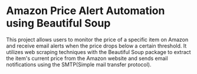# Amazon Price Alert Automation using Beautiful Soup

This project allows users to monitor the price of a specific item on Amazon and receive email alerts when the price drops below a certain threshold. It utilizes web scraping techniques with the Beautiful Soup package to extract the item's current price from the Amazon website and sends email notifications using the SMTP(Simple mail transfer protocol).

